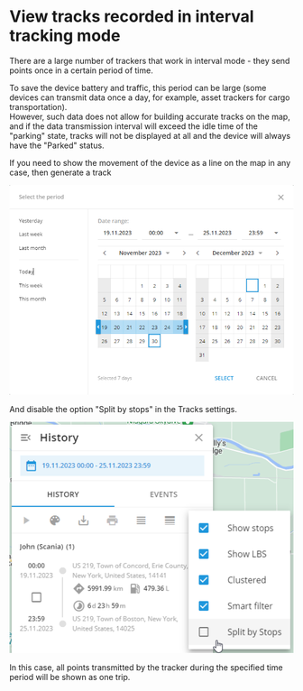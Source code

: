 # View tracks recorded in interval tracking mode

There are a large number of trackers that work in interval mode - they send points once in a certain period of time.

To save the device battery and traffic, this period can be large (some devices can transmit data once a day, for example, asset trackers for cargo transportation).  
However, such data does not allow for building accurate tracks on the map, and if the data transmission interval will exceed the idle time of the "parking" state, tracks will not be displayed at all and the device will always have the "Parked" status.

If you need to show the movement of the device as a line on the map in any case, then generate a track

![Displaying tracks in interval mode](attachments/image-20231130-084047.png)

And disable the option "Split by stops" in the Tracks settings.

![Displaying tracks in interval mode](attachments/image-20231130-084219.png)

In this case, all points transmitted by the tracker during the specified time period will be shown as one trip.